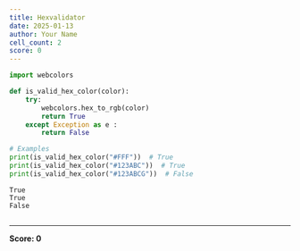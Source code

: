```yaml
---
title: Hexvalidator
date: 2025-01-13
author: Your Name
cell_count: 2
score: 0
---
```


```python
import webcolors

def is_valid_hex_color(color):
    try:
        webcolors.hex_to_rgb(color)
        return True
    except Exception as e :
        return False

# Examples
print(is_valid_hex_color("#FFF"))  # True
print(is_valid_hex_color("#123ABC"))  # True
print(is_valid_hex_color("#123ABCG"))  # False
```

    True
    True
    False



```python

```


---
**Score: 0**
